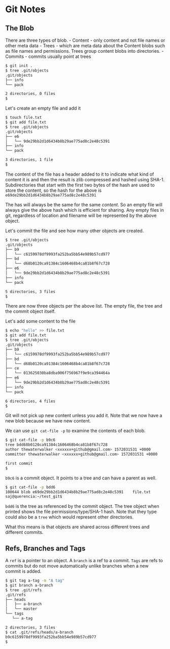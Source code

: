 # Git Notes

## The Blob
<insert blob picture here>
There are three types of blob.  
- Content - only content and not file names or other meta data
- Trees - which are meta data about the Content blobs such as file names and permissions.  Trees group content blobs into directories.
- Commits - commits usually point at trees

```bash
$ git init .
$ tree .git/objects
.git/objects
├── info
└── pack

2 directories, 0 files
$
```

Let's create an empty file and add it
```bash
$ touch file.txt
$ git add file.txt
$ tree .git/objects
.git/objects
├── e6
│   └── 9de29bb2d1d6434b8b29ae775ad8c2e48c5391
├── info
└── pack

3 directories, 1 file
$
```
The content of the file has a header added to it to indicate what kind of content it is and then the result is zlib compressed and hashed using SHA-1.  Subdirectories that start with the first two bytes of the hash are used to store the content, so the hash for the above is `e69de29bb2d1d6434b8b29ae775ad8c2e48c5391`

The has will always be the same for the same *content*.  So an empty file will always give the above hash which is efficient for sharing.  Any empty files in git, regardless of location and filename will be represented by the above object.

Let's commit the file and see how many other objects are created.

```bash
$ tree .git/objects
.git/objects
├── b9
│   └── c6159978df9993fa252ba5bb54e989b57cd977
├── bd
│   └── d68b0120ca91384c1606468b4ca81b8f67c728
├── e6
│   └── 9de29bb2d1d6434b8b29ae775ad8c2e48c5391
├── info
└── pack

5 directories, 3 files
$
```
There are now three objects per the above list. The empty file, the tree and the commit object itself. 

Let's add some content to the file

```bash
$ echo "hello" >> file.txt
$ git add file.txt
$ tree .git/objects
.git/objects
├── b9
│   └── c6159978df9993fa252ba5bb54e989b57cd977
├── bd
│   └── d68b0120ca91384c1606468b4ca81b8f67c728
├── ce
│   └── 013625030ba8dba906f756967f9e9ca394464a
├── e6
│   └── 9de29bb2d1d6434b8b29ae775ad8c2e48c5391
├── info
└── pack

6 directories, 4 files
$
```
Git will not pick up new content unless you add it.  Note that we now have a new blob because we have new content.  

We can use `git cat-file -p` to examine the contents of each blob.
```bash
$ git cat-file -p b9c6
tree bdd68b0120ca91384c1606468b4ca81b8f67c728
author thewaterwalker <xxxxxx+github@gmail.com> 1572031531 +0000
committer thewaterwalker <xxxxxx+github@gmail.com> 1572031531 +0000

first commit
$
```
`b9c6` is a commit object.  It points to a tree and can have a parent as well.

 ```bash
$ git cat-file -p bdd6
100644 blob e69de29bb2d1d6434b8b29ae775ad8c2e48c5391    file.txt
saj@querencia:~/test_git$
 ```
 `bdd6` is the tree as referenced by the commit object.  The tree object when printed shows the file permissions/type/SHA-1 hash.  Note that they type could also be a `tree` which would represent other directories.
 
 What this means is that objects are shared across different trees and different commits.

 ## Refs, Branches and Tags

 A `ref` is a pointer to an object.  A `branch` is a ref to a commit. `Tags` are refs to commits but do not move automatically unlike branches when a new commit is added.
 
 ```bash
$ git tag a-tag -m "A tag"
$ git branch a-branch
$ tree .git/refs
.git/refs
├── heads
│   ├── a-branch
│   └── master
└── tags
    └── a-tag

2 directories, 3 files
$ cat .git/refs/heads/a-branch
b9c6159978df9993fa252ba5bb54e989b57cd977
$
 ```

